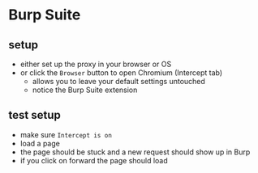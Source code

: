 # Burp Suite

## setup

* either set up the proxy in your browser or OS
* or click the `Browser` button to open Chromium (Intercept tab)
  * allows you to leave your default settings untouched
  * notice the Burp Suite extension

## test setup

* make sure `Intercept is on`
* load a page
* the page should be stuck and a new request should show up in Burp
* if you click on forward the page should load

